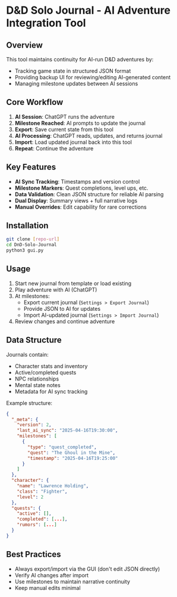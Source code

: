 # D&D Solo Journal - AI Adventure Integration Tool

## Overview
This tool maintains continuity for AI-run D&D adventures by:
- Tracking game state in structured JSON format
- Providing backup UI for reviewing/editing AI-generated content
- Managing milestone updates between AI sessions

## Core Workflow
1. **AI Session**: ChatGPT runs the adventure
2. **Milestone Reached**: AI prompts to update the journal
3. **Export**: Save current state from this tool
4. **AI Processing**: ChatGPT reads, updates, and returns journal
5. **Import**: Load updated journal back into this tool
6. **Repeat**: Continue the adventure

## Key Features
- **AI Sync Tracking**: Timestamps and version control
- **Milestone Markers**: Quest completions, level ups, etc.
- **Data Validation**: Clean JSON structure for reliable AI parsing
- **Dual Display**: Summary views + full narrative logs
- **Manual Overrides**: Edit capability for rare corrections

## Installation
```bash
git clone [repo-url]
cd DnD-Solo-Journal
python3 gui.py
```

## Usage
1. Start new journal from template or load existing
2. Play adventure with AI (ChatGPT)
3. At milestones:
   - Export current journal (`Settings > Export Journal`)
   - Provide JSON to AI for updates
   - Import AI-updated journal (`Settings > Import Journal`)
4. Review changes and continue adventure

## Data Structure
Journals contain:
- Character stats and inventory
- Active/completed quests
- NPC relationships 
- Mental state notes
- Metadata for AI sync tracking

Example structure:
```json
{
  "_meta": {
    "version": 2,
    "last_ai_sync": "2025-04-16T19:30:00",
    "milestones": [
      {
        "type": "quest_completed",
        "quest": "The Ghoul in the Mine",
        "timestamp": "2025-04-16T19:25:00"
      }
    ]
  },
  "character": {
    "name": "Lawrence Holding",
    "class": "Fighter",
    "level": 2
  },
  "quests": {
    "active": [],
    "completed": [...],
    "rumors": [...]
  }
}
```

## Best Practices
- Always export/import via the GUI (don't edit JSON directly)
- Verify AI changes after import
- Use milestones to maintain narrative continuity
- Keep manual edits minimal
